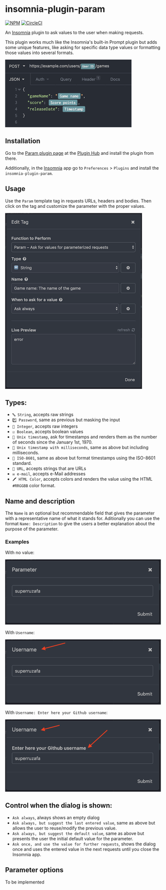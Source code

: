 # insomnia-plugin-param

[![NPM](https://img.shields.io/npm/v/insomnia-plugin-param.svg)](https://www.npmjs.com/package/insomnia-plugin-param)
[![CircleCI](https://circleci.com/gh/superruzafa/insomnia-plugin-param.svg?style=shield)](https://circleci.com/gh/superruzafa/insomnia-plugin-param)

An [Insomnia] plugin to ask values to the user when making requests.

This plugin works much like the Insomnia's built-in Prompt plugin but adds some
unique features, like asking for specific data type values or formatting those
values into several formats.

![Example](https://raw.githubusercontent.com/superruzafa/insomnia-plugin-param/master/images/example.png)

## Installation

Go to the [Param plugin page] at the [Plugin Hub] and install the plugin from there.

Additionally, in the [Insomnia] app go to `Preferences` > `Plugins` and install the
`insomnia-plugin-param`.

## Usage

Use the `Param` template tag in requests URLs, headers and bodies. Then click
on the tag and customize the parameter with the proper values.

![Param Template Tag](https://raw.githubusercontent.com/superruzafa/insomnia-plugin-param/master/images/template-tag.png)

## Types:

- `🔤 String`, accepts raw strings
- `*️⃣ Password`, same as previous but masking the input
- `🔢 Integer`, accepts raw integers
- `☑️ Boolean`, accepts boolean values
- `📅 Unix timestamp`, ask for timestamps and renders them as the
   number of seconds since the January 1st, 1970.
- `📅 Unix timestamp with milliseconds`, same as above but including milliseconds.
- `📅 ISO-8601`, same as above but format timestamps using the
   ISO-8601 standard.
- `🔗 URL`, accepts strings that are URLs
- `✉️ e-mail`, accepts e-Mail addresses
- `🖍 HTML Color`, accepts colors and renders the value using the HTML `#RRGGBB`
  color format.

## Name and description

The `Name` is an optional but recommendable field that gives the parameter with
a representative name of what it stands for.
Aditionally you can use the format `Name: Description` to give the users a better
explanation about the purpose of the parameter.

### Examples

With no value:

![Without name](https://raw.githubusercontent.com/superruzafa/insomnia-plugin-param/master/images/param-without-name.png)

With `Username`:

![Without name](https://raw.githubusercontent.com/superruzafa/insomnia-plugin-param/master/images/param-with-name.png)

With `Username: Enter here your Github username`:

![Without name](https://raw.githubusercontent.com/superruzafa/insomnia-plugin-param/master/images/param-with-name-and-desc.png)

## Control when the dialog is shown:

- `Ask always`, always shows an empty dialog
- `Ask always, but suggest the last entered value`, same as above
   but allows the user to reuse/modify the previous value.
- `Ask always, but suggest the default value`, same as above
  but presents the user the initial default value for the parameter.
- `Ask once, and use the value for further requests`, shows the
  dialog once and uses the entered value in the next requests
  until you close the Insomnia app.

## Parameter options

To be implemented

[Insomnia]: https://insomnia.rest
[Param plugin page]: https://insomnia.rest/plugins/insomnia-plugin-param
[Plugin Hub]: https://insomnia.rest/plugins
